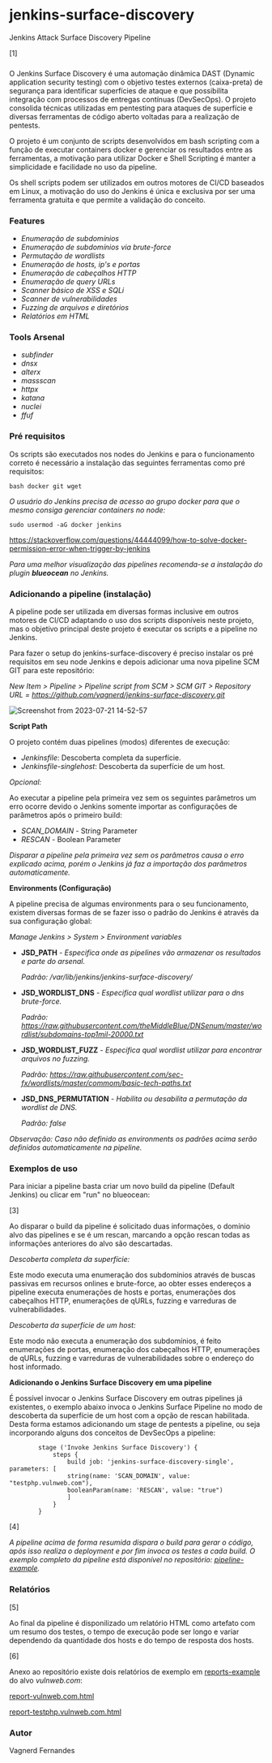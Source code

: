 # jenkins-surface-discovery
Jenkins Attack Surface Discovery Pipeline

[1]

### 

O Jenkins Surface Discovery é uma automação dinâmica DAST (Dynamic application security testing) com o objetivo testes externos (caixa-preta) de segurança para identificar superfícies de ataque e que possibilita integração com processos de entregas contínuas (DevSecOps). O projeto consolida técnicas utilizadas em pentesting para ataques de superfície e diversas ferramentas de código aberto voltadas para a realização de pentests.

O projeto é um conjunto de scripts desenvolvidos em bash scripting com a função de executar containers docker e gerenciar os resultados entre as ferramentas, a motivação para utilizar Docker e Shell Scripting é manter a simplicidade e facilidade no uso da pipeline.

Os shell scripts podem ser utilizados em outros motores de CI/CD baseados em Linux, a motivação do uso do Jenkins é única e exclusiva por ser uma ferramenta gratuita e que permite a validação do conceito.

### Features
* *Enumeração de subdomínios*
* *Enumeração de subdomínios via brute-force*
* *Permutação de wordlists*
* *Enumeração de hosts, ip's e portas*
* *Enumeração de cabeçalhos HTTP*
* *Enumeração de query URLs*
* *Scanner básico de XSS e SQLi*
* *Scanner de vulnerabilidades*
* *Fuzzing de arquivos e diretórios*
* *Relatórios em HTML*
  
### Tools Arsenal
* *subfinder*
* *dnsx*
* *alterx*
* *massscan*
* *httpx*
* *katana*
* *nuclei*
* *ffuf*

### Pré requisitos
Os scripts são executados nos nodes do Jenkins e para o funcionamento correto é necessário a instalação das seguintes ferramentas como pré requisitos:

```bash docker git wget```

*O usuário do Jenkins precisa de acesso ao grupo docker para que o mesmo consiga gerenciar containers no node:*
```
sudo usermod -aG docker jenkins
```
https://stackoverflow.com/questions/44444099/how-to-solve-docker-permission-error-when-trigger-by-jenkins

*Para uma melhor visualização das pipelines recomenda-se a instalação do plugin **blueocean** no Jenkins.*

### Adicionando a pipeline (instalação)
A pipeline pode ser utilizada em diversas formas inclusive em outros motores de CI/CD adaptando o uso dos scripts disponíveis neste projeto, mas o objetivo principal deste projeto é executar os scripts e a pipeline no Jenkins.

Para fazer o setup do jenkins-surface-discovery é preciso instalar os pré requisitos em seu node Jenkins e depois adicionar uma nova pipeline SCM GIT para este repositório:

*New Item > Pipeline > Pipeline script from SCM > SCM GIT > Repository URL = https://github.com/vagnerd/jenkins-surface-discovery.git*

![Screenshot from 2023-07-21 14-52-57](https://github.com/vagnerd/jenkins-surface-discovery/assets/4332906/3f2044cc-1e54-426a-be29-40bdc294a42c)

**Script Path**

O projeto contém duas pipelines (modos) diferentes de execução:

* *Jenkinsfile*: Descoberta completa da superfície.
* *Jenkinsfile-singlehost*: Descoberta da superfície de um host.

*Opcional:*

Ao executar a pipeline pela primeira vez sem os seguintes parâmetros um erro ocorre devido o Jenkins somente importar as configurações de parâmetros após o primeiro build:
* *SCAN_DOMAIN* - String Parameter
* *RESCAN* - Boolean Parameter

*Disparar a pipeline pela primeira vez sem os parâmetros causa o erro explicado acima, porém o Jenkins já faz a importação dos parâmetros automaticamente.*

**Environments (Configuração)**

A pipeline precisa de algumas environments para o seu funcionamento, existem diversas formas de se fazer isso o padrão do Jenkins é através da sua configuração global:

*Manage Jenkins > System > Environment variables*

* **JSD_PATH** - *Especifica onde as pipelines vão armazenar os resultados e parte do arsenal.*
  
  *Padrão: /var/lib/jenkins/jenkins-surface-discovery/*
  
* **JSD_WORDLIST_DNS** - *Especifica qual wordlist utilizar para o dns brute-force.*

  *Padrão: https://raw.githubusercontent.com/theMiddleBlue/DNSenum/master/wordlist/subdomains-top1mil-20000.txt*
  
* **JSD_WORDLIST_FUZZ** - *Especifica qual wordlist utilizar para encontrar arquivos no fuzzing.*

  *Padrão: https://raw.githubusercontent.com/sec-fx/wordlists/master/commom/basic-tech-paths.txt*

* **JSD_DNS_PERMUTATION** - *Habilita ou desabilita a permutação da wordlist de DNS.*

  *Padrão: false*

*Observação: Caso não definido as environments os padrões acima serão definidos automaticamente na pipeline.*

### Exemplos de uso

Para iniciar a pipeline basta criar um novo build da pipeline (Default Jenkins) ou clicar em "run" no blueocean:

[3]

Ao disparar o build da pipeline é solicitado duas informações, o domínio alvo das pipelines e se é um rescan, marcando a opção rescan todas as informações anteriores do alvo são descartadas.

*Descoberta completa da superfície:*

Este modo executa uma enumeração dos subdomínios através de buscas passivas em recursos onlines e brute-force, ao obter esses endereços a pipeline executa enumerações de hosts e portas, enumerações dos cabeçalhos HTTP, enumerações de qURLs, fuzzing e varreduras de vulnerabilidades.

*Descoberta da superfície de um host:*

Este modo não executa a enumeração dos subdomínios, é feito enumerações de portas, enumeração dos cabeçalhos HTTP, enumerações de qURLs, fuzzing e varreduras de vulnerabilidades sobre o endereço do host informado.

**Adicionando o Jenkins Surface Discovery em uma pipeline**

É possível invocar o Jenkins Surface Discovery em outras pipelines já existentes, o exemplo abaixo invoca o Jenkins Surface Pipeline no modo de descoberta da superfície de um host com a opção de rescan habilitada. Desta forma estamos adicionando um stage de pentests a pipeline, ou seja incorporando alguns dos conceitos de DevSecOps a pipeline:

```
        stage ('Invoke Jenkins Surface Discovery') {
            steps {
                build job: 'jenkins-surface-discovery-single', parameters: [
                string(name: 'SCAN_DOMAIN', value: "testphp.vulnweb.com"),
                booleanParam(name: 'RESCAN', value: "true")
                ]
            }
        }
```

[4]

*A pipeline acima de forma resumida dispara o build para gerar o código, após isso realiza o deployment e por fim invoca os testes a cada build. O exemplo completo da pipeline está disponível no repositório: [pipeline-example](https://github.com/vagnerd/jenkins-surface-discovery/blob/main/examples/pipelines/deployment-pipeline.groovy).*  

### Relatórios

[5]

Ao final da pipeline é disponilizado um relatório HTML como artefato com um resumo dos testes, o tempo de execução pode ser longo e variar dependendo da quantidade dos hosts e do tempo de resposta dos hosts.

[6]

Anexo ao repositório existe dois relatórios de exemplo em [reports-example](https://github.com/vagnerd/jenkins-surface-discovery/tree/main/examples/reports) do alvo *vulnweb.com*:

[report-vulnweb.com.html](https://github.com/vagnerd/jenkins-surface-discovery/tree/main/examples/reports/report-vulnweb.com.html)

[report-testphp.vulnweb.com.html](https://github.com/vagnerd/jenkins-surface-discovery/tree/main/examples/reports/report-testphp.vulnweb.com.html)



### Autor

Vagnerd Fernandes
